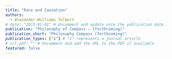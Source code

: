 ```yaml
---
title: "Race and Causation"
authors:
  - Alexander Williams Tolbert
# date: "2023-01-01" # Uncomment and update once the publication date is known
publication: "Philosophy of Compass – (forthcoming)"
publication_short: "Philosophy Compass (forthcoming)"
publication_types: ["1"] # "1" represents a journal article
# url_pdf: "" # Uncomment and add the URL to the PDF if available
featured: false
---
```

